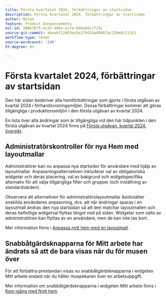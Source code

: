 ```yaml
---
title: Första kvartalet 2024, förbättringar av startsidan
description: Första kvartalet 2024, förbättringar av startsidan
author: Nolan
feature: Product Announcements
exl-id: 30867b75-ec33-486e-acfa-b8bab6ccf23c
source-git-commit: abaabf12d63ea1e279d14ad8467ac239e6c211b1
workflow-type: tm+mt
source-wordcount: '249'
ht-degree: 0%

---
```


# Första kvartalet 2024, förbättringar av startsidan

Den här sidan beskriver alla hemförbättringar som gjorts i första utgåvan av kvartal 2024 i förhandsvisningsmiljön. Dessa förbättringar kommer att göras tillgängliga i produktionsmiljön i den första utgåvan av kvartal 2024.

En lista över alla ändringar som är tillgängliga vid den här tidpunkten i den första utgåvan av kvartal 2024 finns på [Första utgåvan, kvartal 2024, översikt](/help/quicksilver/product-announcements/product-releases/24-q1-release-activity/24-q1-release-overview.md).

## Administratörskontroller för nya Hem med layoutmallar

Administratörer kan nu anpassa nya startsidor för användare med hjälp av layoutmallar. Anpassningsalternativen inkluderar val av obligatoriska widgetar och deras placering, val av bakgrund och widgetspecifika alternativ för att välja tillgängliga filter och grupper (och inställning av standardvärden).

Observera att alternativen för administratörslayoutmallar åsidosätter enskilda användares anpassning, dvs. att när ändringar sparas i en layoutmall ändras den nya startsidan så att den matchar layoutmallen och deras befintliga widgetval flyttas längst ned på sidan. Widgetar som valts av administratören kan flyttas av en användare, men de kan inte tas bort.

Mer information finns i [Anpassa nytt hem med en layoutmall](/help/quicksilver/administration-and-setup/customize-workfront/use-layout-templates/customize-new-home-layout-template.md).

## Snabbåtgärdsknapparna för Mitt arbete har ändrats så att de bara visas när du för musen över

För att förbättra prestandan visas nu snabbåtgärdsknapparna i widgeten Mitt arbete endast när du håller muspekaren över en arbetsuppgift.

Mer information om snabbåtgärdsknapparna i widgeten Mitt arbete finns i [Kom igång med Nytt hem](/help/quicksilver/workfront-basics/using-home/new-home/get-started-with-new-home.md).

